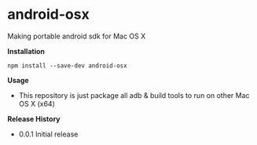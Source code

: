 # android-osx
Making portable android sdk for Mac OS X

__Installation__
```
npm install --save-dev android-osx
```

__Usage__
* This repository is just package all adb & build tools to run on other Mac OS X (x64)

__Release History__
* 0.0.1 Initial release
